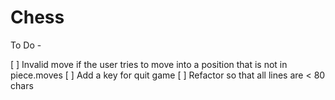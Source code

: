 # Chess

To Do -

[ ] Invalid move if the user tries to move into a position that is not in piece.moves
[ ] Add a key for quit game
[ ] Refactor so that all lines are < 80 chars
